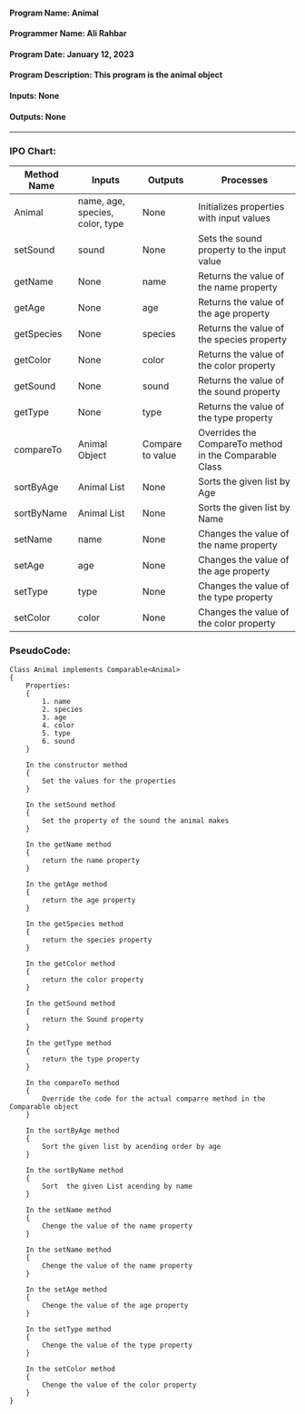#### Program Name: Animal
#### Programmer Name: Ali Rahbar
#### Program Date: January 12, 2023
#### Program Description: This program is the animal object
#### Inputs: None
#### Outputs: None

---

### IPO Chart:


| **Method Name** | **Inputs**                      | **Outputs**      | **Processes**                                          |
|-----------------|---------------------------------|------------------|--------------------------------------------------------|
| Animal          | name, age, species, color, type | None             | Initializes properties with input values               |
| setSound        | sound                           | None             | Sets the sound property to the input value             |
| getName         | None                            | name             | Returns the value of the name property                 |
| getAge          | None                            | age              | Returns the value of the age property                  |
| getSpecies      | None                            | species          | Returns the value of the species property              |
| getColor        | None                            | color            | Returns the value of the color property                |
| getSound        | None                            | sound            | Returns the value of the sound property                |
| getType         | None                            | type             | Returns the value of the type property                 |
| compareTo       | Animal Object                   | Compare to value | Overrides the CompareTo method in the Comparable Class |
| sortByAge       | Animal List                     | None             | Sorts the given list by Age                            |
| sortByName      | Animal List                     | None             | Sorts the given list by Name                           |
| setName         | name                            | None             | Changes the value of the name property                 |
| setAge          | age                             | None             | Changes the value of the age property                  |
| setType         | type                            | None             | Changes the value of the type property                 |
| setColor        | color                           | None             | Changes the value of the color property                |

### PseudoCode:

```text
Class Animal implements Comparable<Animal>
{
    Properties:
    {
        1. name
        2. species 
        3. age
        4. color
        5. type
        6. sound
    }
  
    In the constructor method
    {
        Set the values for the properties
    }
    
    In the setSound method
    {
        Set the property of the sound the animal makes
    }
    
    In the getName method
    {
        return the name property
    }
    
    In the getAge method
    {
        return the age property
    }
    
    In the getSpecies method
    {
        return the species property
    }
    
    In the getColor method
    {
        return the color property
    }
    
    In the getSound method
    {
        return the Sound property
    }
    
    In the getType method
    {
        return the type property
    }
    
    In the compareTo method
    {
        Override the code for the actual comparre method in the Comparable object
    }
    
    In the sortByAge method
    {
        Sort the given list by acending order by age
    }
    
    In the sortByName method
    {
        Sort  the given List acending by name
    }
    
    In the setName method
    {
        Chenge the value of the name property
    }
    
    In the setName method
    {
        Chenge the value of the name property
    }
    
    In the setAge method
    {
        Chenge the value of the age property
    }
    
    In the setType method
    {
        Chenge the value of the type property
    }
    
    In the setColor method
    {
        Chenge the value of the color property
    }
}

```
